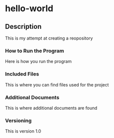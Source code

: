 # hello-world

## Description
This is my attempt at creating a reopository

### How to Run the Program
Here is how you run the program

### Included Files
This is where you can find files used for the project

### Additional Documents
This is where additional documents are found

### Versioning
This is version 1.0
